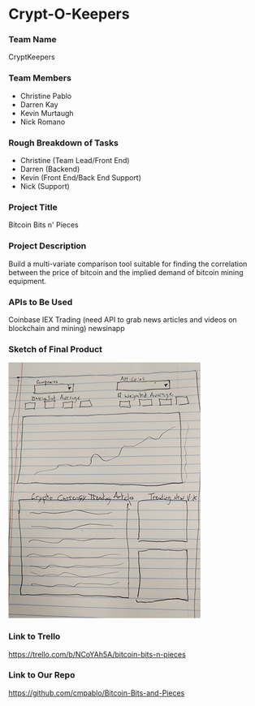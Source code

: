# Crypt-O-Keepers

### Team Name

CryptKeepers

### Team Members

* Christine Pablo
* Darren Kay
* Kevin Murtaugh
* Nick Romano

### Rough Breakdown of Tasks

* Christine (Team Lead/Front End)
* Darren (Backend)
* Kevin (Front End/Back End Support)
* Nick (Support)

### Project Title

Bitcoin Bits n' Pieces

### Project Description

Build a multi-variate comparison tool suitable for finding the correlation between the price of bitcoin and the implied demand of bitcoin mining equipment.

### APIs to Be Used

Coinbase
IEX Trading
(need API to grab news articles and videos on blockchain and mining)
newsinapp

### Sketch of Final Product

![Rough Sketch](/assets/images/rough_sketch.jpg)

### Link to Trello

https://trello.com/b/NCoYAh5A/bitcoin-bits-n-pieces

### Link to Our Repo

https://github.com/cmpablo/Bitcoin-Bits-and-Pieces